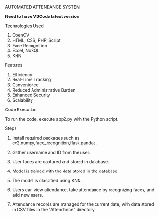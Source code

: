 
AUTOMATED ATTENDANCE SYSTEM

**Need to have VSCode latest version**

Technologies Used
1. OpenCV
2. HTML, CSS, PHP, Script
3. Face Recognition
4. Excel, NoSQL
5. KNN

Features
1. Efficiency
2. Real-Time Tracking
3. Convenience
4. Reduced Administrative Burden
5. Enhanced Security
6. Scalability

Code Execution

To run the code, execute app2.py with the Python script.

Steps

1. Install required packages such as cv2,numpy,face_recognition,flask,pandas.

2. Gather username and ID from the user.

3. User faces are captured and stored in database.

4. Model is trained with the data stored in the database.

5. The model is classified using KNN.

6. Users can view attendance, take attendance by recognizing faces, and add new users.

7. Attendance records are managed for the current date, with data stored in CSV files in the "Attendance" directory.
